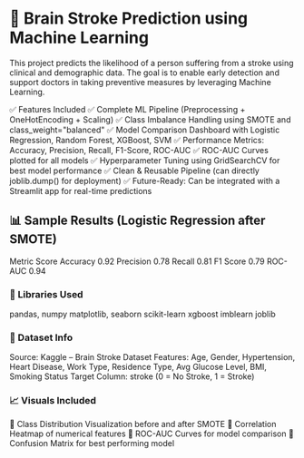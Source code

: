 # 🧠 Brain Stroke Prediction using Machine Learning

This project predicts the likelihood of a person suffering from a stroke using clinical and demographic data.
The goal is to enable early detection and support doctors in taking preventive measures by leveraging Machine Learning.

✅ Features Included
✅ Complete ML Pipeline (Preprocessing + OneHotEncoding + Scaling)
✅ Class Imbalance Handling using SMOTE and class_weight="balanced"
✅ Model Comparison Dashboard with Logistic Regression, Random Forest, XGBoost, SVM
✅ Performance Metrics: Accuracy, Precision, Recall, F1-Score, ROC-AUC
✅ ROC-AUC Curves plotted for all models
✅ Hyperparameter Tuning using GridSearchCV for best model performance
✅ Clean & Reusable Pipeline (can directly joblib.dump() for deployment)
✅ Future-Ready: Can be integrated with a Streamlit app for real-time predictions

## 📊 Sample Results (Logistic Regression after SMOTE)
Metric	Score
Accuracy	0.92
Precision	0.78
Recall	0.81
F1 Score	0.79
ROC-AUC	0.94
### 🧰 Libraries Used

pandas, numpy
matplotlib, seaborn
scikit-learn
xgboost
imblearn
joblib

### 🧪 Dataset Info

Source: Kaggle – Brain Stroke Dataset
Features: Age, Gender, Hypertension, Heart Disease, Work Type, Residence Type, Avg Glucose Level, BMI, Smoking Status
Target Column: stroke (0 = No Stroke, 1 = Stroke)

### 📈 Visuals Included

📌 Class Distribution Visualization before and after SMOTE
📌 Correlation Heatmap of numerical features
📌 ROC-AUC Curves for model comparison
📌 Confusion Matrix for best performing model
